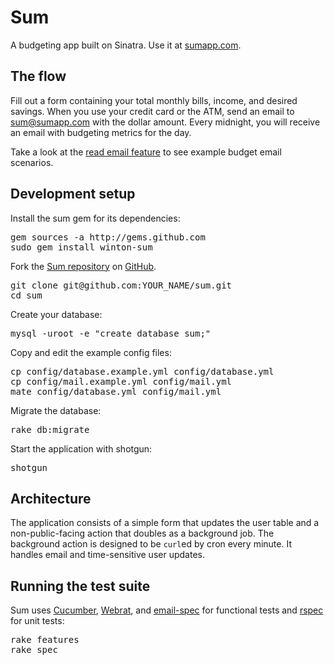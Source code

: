 Sum
===

A budgeting app built on Sinatra. Use it at [sumapp.com](http://sumapp.com).

The flow
--------

Fill out a form containing your total monthly bills, income, and desired savings. When you use your credit card or the ATM, send an email to [sum@sumapp.com](mailto:sum@sumapp.com) with the dollar amount. Every midnight, you will receive an email with budgeting metrics for the day. 

Take a look at the [read email feature](http://github.com/winton/sum/blob/master/features/read_email.feature) to see example budget email scenarios.

Development setup
-----------------

Install the sum gem for its dependencies:

<pre>
gem sources -a http://gems.github.com
sudo gem install winton-sum
</pre>

Fork the [Sum repository](http://github.com/winton/sum) on [GitHub](http://github.com).

<pre>
git clone git@github.com:YOUR_NAME/sum.git
cd sum
</pre>

Create your database:

<pre>
mysql -uroot -e "create database sum;"
</pre>

Copy and edit the example config files:

<pre>
cp config/database.example.yml config/database.yml
cp config/mail.example.yml config/mail.yml
mate config/database.yml config/mail.yml
</pre>

Migrate the database:

<pre>
rake db:migrate
</pre>

Start the application with shotgun:

<pre>
shotgun
</pre>

Architecture
------------

The application consists of a simple form that updates the user table and a non-public-facing action that doubles as a background job. The background action is designed to be <code>curl</code>ed by cron every minute. It handles email and time-sensitive user updates.

Running the test suite
----------------------

Sum uses [Cucumber](http://github.com/aslakhellesoy/cucumber), [Webrat](http://github.com/brynary/webrat), and [email-spec](http://github.com/bmabey/email-spec) for functional tests and [rspec](http://github.com/dchelimsky/rspec) for unit tests:

<pre>
rake features
rake spec
</pre>